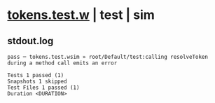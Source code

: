 # [tokens.test.w](../../../../../../tests/sdk_tests/resource/tokens.test.w) | test | sim

## stdout.log
```log
pass ─ tokens.test.wsim » root/Default/test:calling resolveToken during a method call emits an error

Tests 1 passed (1)
Snapshots 1 skipped
Test Files 1 passed (1)
Duration <DURATION>
```

